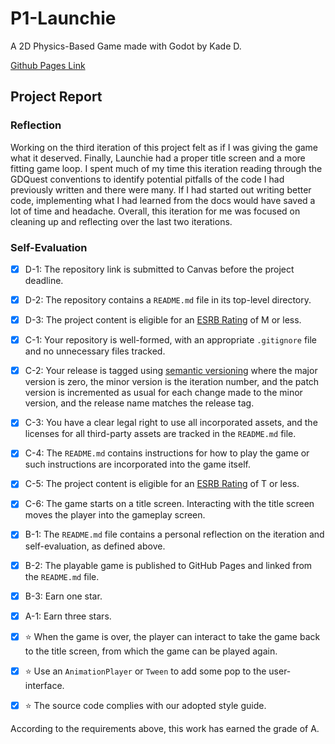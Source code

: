 # P1-Launchie 

A 2D Physics-Based Game made with Godot by Kade D.

<a href="https://bsu-cs315.github.io/P1-Launchie/">Github Pages Link</a>

## Project Report



### Reflection

Working on the third iteration of this project felt as if I was giving the game what it deserved. Finally, Launchie had a proper title screen and a more fitting game loop. I spent much of my time this iteration reading through the GDQuest conventions to identify potential pitfalls of the code I had previously written and there were many. If I had started out writing better code, implementing what I had learned from the docs would have saved a lot of time and headache. Overall, this iteration for me was focused on cleaning up and reflecting over the last two iterations.

### Self-Evaluation
- [X] D-1: The repository link is submitted to Canvas before the project deadline.
- [X] D-2: The repository contains a <code>README.md</code> file in its top-level directory.
- [X] D-3: The project content is eligible for an <a href="https://www.esrb.org/ratings-guide/">ESRB Rating</a> of M or less.
- [X] C-1: Your repository is well-formed, with an appropriate <code>.gitignore</code> file and no unnecessary files tracked.
- [X] C-2: Your release is tagged using <a href="https://semver.org/">semantic versioning</a> where the major version is zero, the minor version is the iteration number, and the patch version is incremented as usual for each change made to the minor version, and the release name matches the release tag.
- [X] C-3: You have a clear legal right to use all incorporated assets, and the licenses for all third-party assets are tracked in the <code>README.md</code> file.
- [X] C-4: The <code>README.md</code> contains instructions for how to play the game or such instructions are incorporated into the game itself.
- [X] C-5: The project content is eligible for an <a href="https://www.esrb.org/ratings-guide/">ESRB Rating</a> of T or less.
- [X] C-6: The game starts on a title screen. Interacting with the title screen moves the player into the gameplay screen.
- [X] B-1: The <code>README.md</code> file contains a personal reflection on the iteration and self-evaluation, as defined above.
- [X] B-2: The playable game is published to GitHub Pages and linked from the <code>README.md</code> file.
- [X] B-3: Earn one star.
- [X] A-1: Earn three stars.
- [X] ⭐ When the game is over, the player can interact to take the game back to the title screen, from which the game can be played again.
- [X] ⭐ Use an <code>AnimationPlayer</code> or <code>Tween</code> to add some pop to the user-interface.
- [X] ⭐ The source code complies with our adopted style guide.


According to the requirements above, this work has earned the grade of A.
